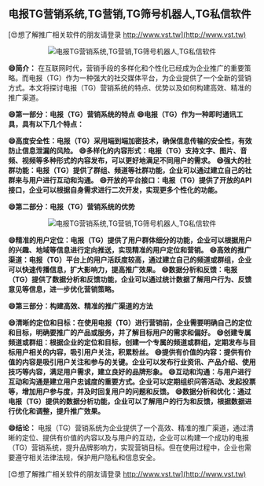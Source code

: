 ## **电报TG营销系统,TG营销,TG筛号机器人,TG私信软件**

[😍想了解推广相关软件的朋友请登录 http://www.vst.tw](http://www.vst.tw)

 <center><img src="https://vst.tw/MP4/tuiguang/png/6.png" alt="电报TG营销系统,TG营销,TG筛号机器人,TG私信软件"></center>

**😄简介：**
在互联网时代，营销手段的多样化和个性化已经成为企业推广的重要策略。而电报（TG）作为一种强大的社交媒体平台，为企业提供了一个全新的营销方式。本文将探讨电报（TG）营销系统的特点、优势以及如何构建高效、精准的推广渠道。

**😄第一部分：电报（TG）营销系统的特点**
**😄电报（TG）作为一种即时通讯工具，具有以下几个特点：**

**😄高度安全性：电报（TG）采用端到端加密技术，确保信息传输的安全性，有效防止信息泄漏的风险。**
**😄多样化的内容形式：电报（TG）支持文字、图片、音频、视频等多种形式的内容发布，可以更好地满足不同用户的需求。**
**😄强大的社群功能：电报（TG）提供了群组、频道等社群功能，企业可以通过建立自己的社群来与用户进行互动和沟通。**
**😄开放的平台接口：电报（TG）提供了开放的API接口，企业可以根据自身需求进行二次开发，实现更多个性化的功能。**

**😄第二部分：电报（TG）营销系统的优势**

 <center><img src="https://vst.tw/MP4/tuiguang/png/4.png" alt="电报TG营销系统,TG营销,TG筛号机器人,TG私信软件"></center>

**😄精准的用户定位：电报（TG）提供了用户群体细分的功能，企业可以根据用户的兴趣、地域等信息进行定向推送，实现精准的用户定位和营销。**
**😄高效的推广渠道：电报（TG）平台上的用户活跃度较高，通过建立自己的频道或群组，企业可以快速传播信息，扩大影响力，提高推广效果。**
**😄数据分析和反馈：电报（TG）提供了数据分析和反馈功能，企业可以通过统计数据了解用户行为、反馈意见等信息，进一步优化营销策略。**

**😄第三部分：构建高效、精准的推广渠道的方法**

**😄清晰的定位和目标：在使用电报（TG）进行营销前，企业需要明确自己的定位和目标，明确要推广的产品或服务，并了解目标用户的需求和偏好。**
**😄创建专属频道或群组：根据企业的定位和目标，创建一个专属的频道或群组，定期发布与目标用户相关的内容，吸引用户关注，积累粉丝。**
**😄提供有价值的内容：提供有价值的内容是吸引用户关注和参与的关键。企业可以发布行业资讯、产品介绍、使用技巧等内容，满足用户需求，建立良好的品牌形象。**
**😄互动和沟通：与用户进行互动和沟通是建立用户忠诚度的重要方式。企业可以定期组织问答活动、发起投票等，增加用户参与度，并及时回复用户的问题和反馈。**
**😄数据分析和优化：通过电报（TG）提供的数据分析功能，企业可以了解用户的行为和反馈，根据数据进行优化和调整，提升推广效果。**

**😄结论：**
电报（TG）营销系统为企业提供了一个高效、精准的推广渠道，通过清晰的定位、提供有价值的内容以及与用户的互动，企业可以构建一个成功的电报（TG）营销系统，提升品牌影响力，实现营销目标。但在使用过程中，企业也需要遵守相关法律法规，保护用户隐私和信息安全。

[😍想了解推广相关软件的朋友请登录 http://www.vst.tw](http://www.vst.tw)



